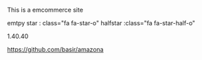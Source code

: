This is a emcommerce site 

emtpy star : class="fa fa-star-o"
halfstar :class="fa fa-star-half-o"

1.40.40

https://github.com/basir/amazona